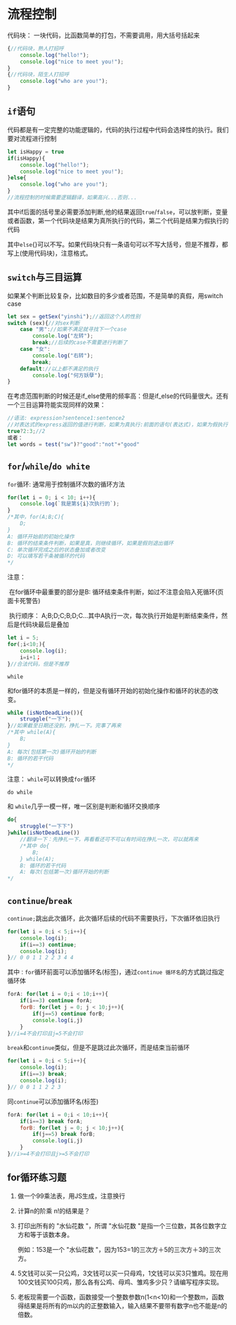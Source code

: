 # 流程控制

代码块： 一块代码，比函数简单的打包，不需要调用，用大括号括起来

```js
{//代码块，熟人打招呼
    console.log("hello!");
    console.log("nice to meet you!");
}
{//代码块，陌生人打招呼
    console.log("who are you!");
}
```

## `if`语句

代码都是有一定完整的功能逻辑的，代码的执行过程中代码会选择性的执行。我们要对流程进行控制

```js
let isHappy = true
if(isHappy){
    console.log("hello!");
    console.log("nice to meet you!");
}else{
    console.log("who are you!");
}
//流程控制的时候需要逻辑翻译，如果高兴...否则...
```

其中if后面的括号里必需要添加判断,他的结果返回`true`/`false`，可以放判断，变量或者函数，第一个代码块是结果为真所执行的代码，第二个代码是结果为假执行的代码

其中`else`{}可以不写。如果代码块只有一条语句可以不写大括号，但是不推荐，都写上(使用代码块)，注意格式。

## `switch`与三目运算

如果某个判断比较复杂，比如数目的多少或者范围，不是简单的真假，用switch  case

```js
let sex = getSex("yinshi");//返回这个人的性别
switch (sex){//对sex判断
    case "男"://如果不满足就寻找下一个case
    	console.log("左转");
    	break;//后续的case不需要进行判断了
    case "女":
    	console.log("右转");
    	break;
    default://以上都不满足的执行
    	console.log("何方妖孽");
}
```

在考虑范围判断的时候还是if_else使用的频率高：但是if_else的代码量很大。还有一个三目运算符能实现同样的效果：

```js
//语法: expression?sentence1:sentence2
//对表达式的express返回的值进行判断，如果为真执行:前面的语句(表达式)，如果为假执行:后面的语句(表达式)，整个表达式返回的结果是执行完成语句(表达式)返回的结果
true?2:3;//2
或者：
let words = test("sw")?"good":"not"+"good"
```



## `for`/`while`/`do white`

`for`循环: 通常用于控制循环次数的循环方法

```js
for(let i = 0; i < 10; i++){
	console.log(`我是第${i}次执行的`);
}
/*其中，for(A;B;C){
	D;
}
A: 循环开始前的初始化操作
B: 循环的结束条件判断，如果是真，则继续循环，如果是假则退出循环
C: 单次循环完成之后的状态叠加或者改变
D: 可以填写若干条被循环的代码
*/
```

注意：

​	在for循环中最重要的部分是B: 循环结束条件判断，如过不注意会陷入死循环(页面卡死警告)

​	执行顺序： A;B;D;C;B;D;C...其中A执行一次，每次执行开始是判断结束条件，然后是代码块最后是叠加

```js
let i = 5;
for(;i<10;){
    console.log(i);
    i=i+1；
}//合法代码，但是不推荐
```

`while`

和for循环的本质是一样的，但是没有循环开始的初始化操作和循环的状态的改变。

```js
while (isNotDeadLine()){
    struggle("一下");
}//如果截至日期还没到，挣扎一下。完事了再来
/*其中 while(A){
	B;
}
A: 每次(包括第一次)循环开始的判断
B: 循环的若干代码
*/
```

注意： `while`可以转换成`for`循环

`do while`

和 `while`几乎一模一样，唯一区别是判断和循环交换顺序

```js
do{
    struggle("一下下")
}while(isNotDeadLine())
    //翻译一下：先挣扎一下，再看看还可不可以有时间在挣扎一次，可以就再来
    /*其中 do{
    	B;
    } while(A);
    B: 循环的若干代码
    A: 每次(包括第一次)循环开始的判断
*/
```

## `continue`/`break`

`continue;`跳出此次循环，此次循环后续的代码不需要执行，下次循环依旧执行

```js
for(let i = 0;i < 5;i++){
    console.log(i);
    if(i==3) continue;
    console.log(i);
}// 0 0 1 1 2 2 3 4 4 
```

 其中`：for`循环前面可以添加循环名(标签)，通过`continue 循环名`的方式跳过指定循环体

```js
forA: for(let i = 0;i < 10;i++){
	if(i==3) continue forA;
    forB: for(let j = 0; j < 10;j++){
        if(j==5) continue forB;
        console.log(i,j)
    }
}//i=4不会打印且j=5不会打印
```

`break`和`continue`类似，但是不是跳过此次循环，而是结束当前循环

```js
for(let i = 0;i < 5;i++){
    console.log(i);
    if(i==3) break;
    console.log(i);
}// 0 0 1 1 2 2 3
```

同`continue`可以添加循环名(标签)

```js
forA: for(let i = 0;i < 10;i++){
	if(i==3) break forA;
    forB: for(let j = 0; j < 10;j++){
        if(j==5) break forB;
        console.log(i,j)
    }
}//i>=4不会打印且j>=5不会打印
```



## for循环练习题

1. 做一个99乘法表，用JS生成，注意换行

2. 计算n的阶乘 n!的结果是？

3. 打印出所有的 "水仙花数 "，所谓 "水仙花数 "是指一个三位数，其各位数字立方和等于该数本身。

   例如：153是一个 "水仙花数 "，因为153=1的三次方＋5的三次方＋3的三次方。

4. 5文钱可以买一只公鸡，3文钱可以买一只母鸡，1文钱可以买3只雏鸡。现在用100文钱买100只鸡，那么各有公鸡、母鸡、雏鸡多少只？请编写程序实现。

5. 老板现需要一个函数，函数接受一个整数参数n(1<n<10)和一个整数m，函数得结果是将所有的m以内的正整数输入，输入结果不要带有数字n也不能是n的倍数。

